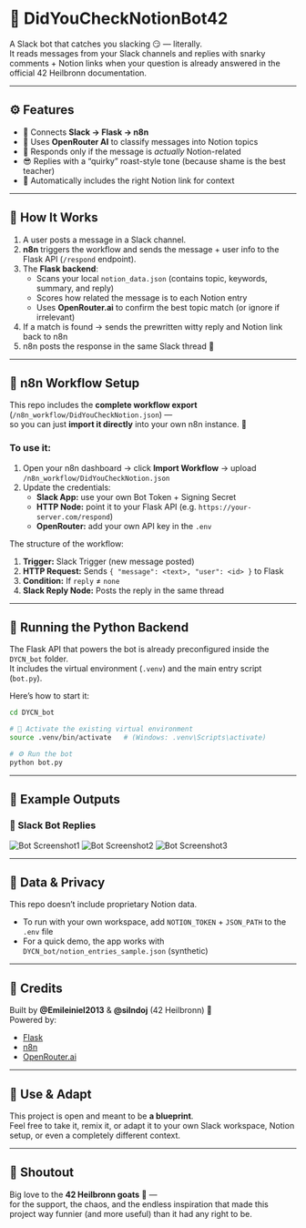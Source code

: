 # 🤖 DidYouCheckNotionBot42

A Slack bot that catches you slacking 😏 — literally.  
It reads messages from your Slack channels and replies with snarky comments + Notion links when your question is already answered in the official 42 Heilbronn documentation.

---

## ⚙️ Features
- 🧩 Connects **Slack → Flask → n8n**
- 🧠 Uses **OpenRouter AI** to classify messages into Notion topics
- 💬 Responds only if the message is *actually* Notion-related
- 😎 Replies with a “quirky” roast-style tone (because shame is the best teacher)
- 🔗 Automatically includes the right Notion link for context

---

## 🧠 How It Works

1. A user posts a message in a Slack channel.  
2. **n8n** triggers the workflow and sends the message + user info to the Flask API (`/respond` endpoint).  
3. The **Flask backend**:
   - Scans your local `notion_data.json` (contains topic, keywords, summary, and reply)
   - Scores how related the message is to each Notion entry
   - Uses **OpenRouter.ai** to confirm the best topic match (or ignore if irrelevant)
4. If a match is found → sends the prewritten witty reply and Notion link back to n8n  
5. n8n posts the response in the same Slack thread 💬  

---

## 🔄 n8n Workflow Setup

This repo includes the **complete workflow export** (`/n8n_workflow/DidYouCheckNotion.json`) —  
so you can just **import it directly** into your own n8n instance. 🚀

### To use it:
1. Open your n8n dashboard → click **Import Workflow** → upload `/n8n_workflow/DidYouCheckNotion.json`
2. Update the credentials:
   - **Slack App:** use your own Bot Token + Signing Secret
   - **HTTP Node:** point it to your Flask API (e.g. `https://your-server.com/respond`)
   - **OpenRouter:** add your own API key in the `.env`

The structure of the workflow:
1. **Trigger:** Slack Trigger (new message posted)
2. **HTTP Request:** Sends `{ "message": <text>, "user": <id> }` to Flask
3. **Condition:** If `reply` ≠ `none`
4. **Slack Reply Node:** Posts the reply in the same thread

---
## 🚀 Running the Python Backend

The Flask API that powers the bot is already preconfigured inside the `DYCN_bot` folder.  
It includes the virtual environment (`.venv`) and the main entry script (`bot.py`).

Here’s how to start it:

```bash
cd DYCN_bot

# 🧠 Activate the existing virtual environment
source .venv/bin/activate   # (Windows: .venv\Scripts\activate)

# ⚙️ Run the bot
python bot.py
```
---

## 📸 Example Outputs

### 💬 Slack Bot Replies
![Bot Screenshot1](https://i.imgur.com/9l483Vp.png)
![Bot Screenshot2](https://i.imgur.com/MTmAbyh.png)
![Bot Screenshot3](https://i.imgur.com/aklBPFV.png)

---

## 🔐 Data & Privacy
This repo doesn’t include proprietary Notion data.  
- To run with your own workspace, add `NOTION_TOKEN` + `JSON_PATH` to the `.env` file  
- For a quick demo, the app works with `DYCN_bot/notion_entries_sample.json` (synthetic)

---

## 🧃 Credits
Built by **@Emileiniel2013** & **@silndoj** (42 Heilbronn) 💚  
Powered by:
- [Flask](https://flask.palletsprojects.com/)
- [n8n](https://n8n.io)
- [OpenRouter.ai](https://openrouter.ai)

---

## 🧩 Use & Adapt
This project is open and meant to be **a blueprint**.  
Feel free to take it, remix it, or adapt it to your own Slack workspace, Notion setup, or even a completely different context.  

---

## 💚 Shoutout
Big love to the **42 Heilbronn goats** 🐐 —  
for the support, the chaos, and the endless inspiration that made this project way funnier (and more useful) than it had any right to be.
